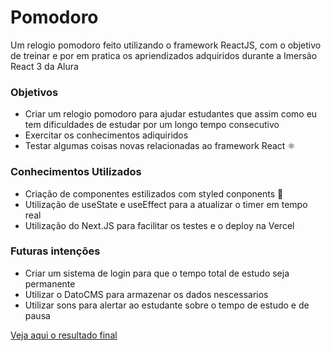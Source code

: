 # Pomodoro

Um relogio pomodoro feito utilizando o framework ReactJS, com o objetivo de treinar e por em pratica os apriendizados adquiridos durante a Imersão React 3 da Alura

### Objetivos
* Criar um relogio pomodoro para ajudar estudantes que assim como eu tem dificuldades de estudar por um longo tempo consecutivo
* Exercitar os conhecimentos adiquiridos
* Testar algumas coisas novas relacionadas ao framework React :atom_symbol:

### Conhecimentos Utilizados
* Criação de componentes estilizados com styled conponents :nail_care:
* Utilização de useState e useEffect para a atualizar o timer em tempo real
* Utilização do Next.JS para facilitar os testes e o deploy na Vercel

### Futuras intenções
* Criar um sistema de login para que o tempo total de estudo seja permanente
* Utilizar o DatoCMS para armazenar os dados nescessarios
* Utilizar sons para alertar ao estudante sobre o tempo de estudo e de pausa

[Veja aqui o resultado final](https://relochinho.vercel.app)
